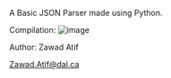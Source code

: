A Basic JSON Parser made using Python.

Compilation:
![image](https://github.com/user-attachments/assets/df956dba-e261-4ed9-a1c5-0aabaca76942)

Author:
Zawad Atif

Zawad.Atif@dal.ca
